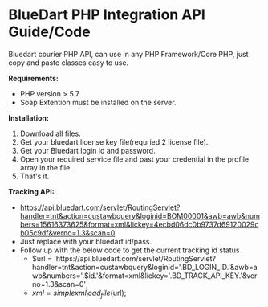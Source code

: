 # BlueDart PHP Integration API Guide/Code
Bluedart courier PHP API, can use in any PHP Framework/Core PHP, just copy and paste classes easy to use.

<b>Requirements:</b>
+ PHP version > 5.7
+ Soap Extention must be installed on the server.

<b>Installation:</b>
1. Download all files.
2. Get your bluedart license key file(requried 2 license file).
3. Get your Bluedart login id and password.
4. Open your required service file and past your credential in the profile array in the file.
5. That's it.

<b>Tracking API:</b>
+ https://api.bluedart.com/servlet/RoutingServlet?handler=tnt&action=custawbquery&loginid=BOM00001&awb=awb&numbers=15616373625&format=xml&lickey=4ecbd06dc0b9737d69120029cb05c9df&verno=1.3&scan=0
+ Just replace with your bluedart id/pass.
+ Follow up with the below code to get the current tracking id status<br>
  + $url = 'https://api.bluedart.com/servlet/RoutingServlet?handler=tnt&action=custawbquery&loginid='.BD_LOGIN_ID.'&awb=awb&numbers='.$id.'&format=xml&lickey='.BD_TRACK_API_KEY.'&verno=1.3&scan=0';
  + $xml = simplexml_load_file($url);  
